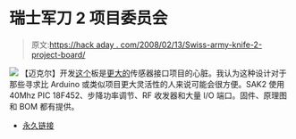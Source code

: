 # 瑞士军刀 2 项目委员会

> 原文:[https://hack aday . com/2008/02/13/Swiss-army-knife-2-project-board/](https://hackaday.com/2008/02/13/swiss-army-knife-2-project-board/)

![](../Images/6a4df88841cc19d05aaba5528994237e.png)
【迈克尔】开发[这个](http://web.media.mit.edu/~msung/sak2.php)板是[更大的](http://web.media.mit.edu/~msung/mithril2003.php)传感器接口项目的心脏。我认为这种设计对于那些寻求比 Arduino 或类似项目更大灵活性的人来说可能会很方便。SAK2 使用 40Mhz PIC 18F452、步降功率调节、RF 收发器和大量 I/O 端口。固件、原理图和 BOM 都有提供。

*   [永久链接](http://web.media.mit.edu/~msung/sak2.php)